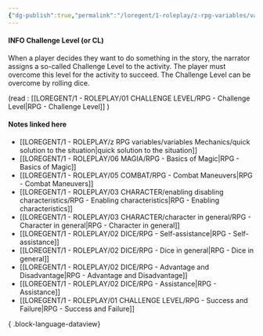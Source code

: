 ```yaml
---
{"dg-publish":true,"permalink":"/loregent/1-roleplay/z-rpg-variables/variables-mechanics/challenge-level/"}
---
```


#### INFO Challenge Level (or CL)

When a player decides they want to do something in the story, the narrator assigns a so-called Challenge Level to the activity. The player must overcome this level for the activity to succeed. The Challenge Level can be overcome by rolling dice.

(read :  [[LOREGENT/1 - ROLEPLAY/01 CHALLENGE LEVEL/RPG - Challenge Level\|RPG - Challenge Level]] )
#### Notes linked here
- [[LOREGENT/1 - ROLEPLAY/z RPG variables/variables Mechanics/quick solution to the situation\|quick solution to the situation]]
- [[LOREGENT/1 - ROLEPLAY/06 MAGIA/RPG - Basics of Magic\|RPG - Basics of Magic]]
- [[LOREGENT/1 - ROLEPLAY/05 COMBAT/RPG - Combat Maneuvers\|RPG - Combat Maneuvers]]
- [[LOREGENT/1 - ROLEPLAY/03 CHARACTER/enabling disabling characteristics/RPG - Enabling characteristics\|RPG - Enabling characteristics]]
- [[LOREGENT/1 - ROLEPLAY/03 CHARACTER/character in general/RPG - Character in general\|RPG - Character in general]]
- [[LOREGENT/1 - ROLEPLAY/02 DICE/RPG - Self-assistance\|RPG - Self-assistance]]
- [[LOREGENT/1 - ROLEPLAY/02 DICE/RPG - Dice in general\|RPG - Dice in general]]
- [[LOREGENT/1 - ROLEPLAY/02 DICE/RPG - Advantage and Disadvantage\|RPG - Advantage and Disadvantage]]
- [[LOREGENT/1 - ROLEPLAY/02 DICE/RPG - Assistance\|RPG - Assistance]]
- [[LOREGENT/1 - ROLEPLAY/01 CHALLENGE LEVEL/RPG - Success and Failure\|RPG - Success and Failure]]

{ .block-language-dataview}
